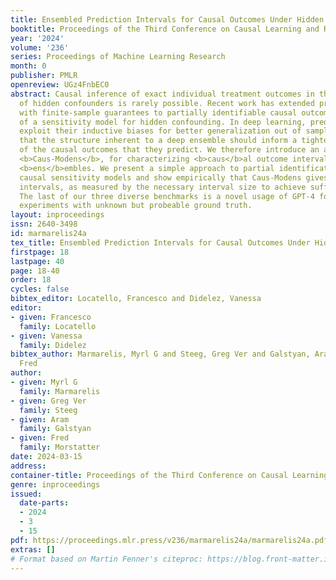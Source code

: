 ```yaml
---
title: Ensembled Prediction Intervals for Causal Outcomes Under Hidden Confounding
booktitle: Proceedings of the Third Conference on Causal Learning and Reasoning
year: '2024'
volume: '236'
series: Proceedings of Machine Learning Research
month: 0
publisher: PMLR
openreview: UGz4FnbEC0
abstract: Causal inference of exact individual treatment outcomes in the presence
  of hidden confounders is rarely possible. Recent work has extended prediction intervals
  with finite-sample guarantees to partially identifiable causal outcomes, by means
  of a sensitivity model for hidden confounding. In deep learning, predictors can
  exploit their inductive biases for better generalization out of sample. We argue
  that the structure inherent to a deep ensemble should inform a tighter partial identification
  of the causal outcomes that they predict. We therefore introduce an approach termed
  <b>Caus-Modens</b>, for characterizing <b>caus</b>al outcome intervals by <b>mod</b>ulated
  <b>ens</b>embles. We present a simple approach to partial identification using existing
  causal sensitivity models and show empirically that Caus-Modens gives tighter outcome
  intervals, as measured by the necessary interval size to achieve sufficient coverage.
  The last of our three diverse benchmarks is a novel usage of GPT-4 for observational
  experiments with unknown but probeable ground truth.
layout: inproceedings
issn: 2640-3498
id: marmarelis24a
tex_title: Ensembled Prediction Intervals for Causal Outcomes Under Hidden Confounding
firstpage: 18
lastpage: 40
page: 18-40
order: 18
cycles: false
bibtex_editor: Locatello, Francesco and Didelez, Vanessa
editor:
- given: Francesco
  family: Locatello
- given: Vanessa
  family: Didelez
bibtex_author: Marmarelis, Myrl G and Steeg, Greg Ver and Galstyan, Aram and Morstatter,
  Fred
author:
- given: Myrl G
  family: Marmarelis
- given: Greg Ver
  family: Steeg
- given: Aram
  family: Galstyan
- given: Fred
  family: Morstatter
date: 2024-03-15
address:
container-title: Proceedings of the Third Conference on Causal Learning and Reasoning
genre: inproceedings
issued:
  date-parts:
  - 2024
  - 3
  - 15
pdf: https://proceedings.mlr.press/v236/marmarelis24a/marmarelis24a.pdf
extras: []
# Format based on Martin Fenner's citeproc: https://blog.front-matter.io/posts/citeproc-yaml-for-bibliographies/
---
```

